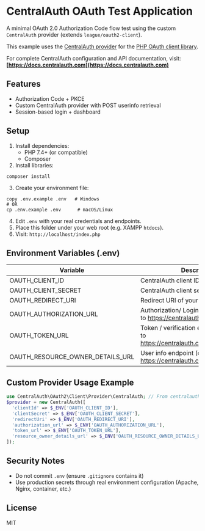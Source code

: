 # CentralAuth OAuth Test Application

A minimal OAuth 2.0 Authorization Code flow test using the custom `CentralAuth` provider (extends `league/oauth2-client`).

This example uses the [CentralAuth provider](https://github.com/CentralAuth/CentralAuth-PHP-library) for the [PHP OAuth client library](https://github.com/thephpleague/oauth2-client).

For complete CentralAuth configuration and API documentation, visit: **[https://docs.centralauth.com](https://docs.centralauth.com)**

## Features
- Authorization Code + PKCE
- Custom CentralAuth provider with POST userinfo retrieval
- Session-based login + dashboard

## Setup
1. Install dependencies:
   - PHP 7.4+ (or compatible)
   - Composer
2. Install libraries:
```
composer install
```
3. Create your environment file:
```
copy .env.example .env   # Windows
# OR
cp .env.example .env      # macOS/Linux
```
4. Edit `.env` with your real credentials and endpoints.
5. Place this folder under your web root (e.g. XAMPP `htdocs`).
6. Visit: `http://localhost/index.php`

## Environment Variables (.env)
| Variable                         | Description                                                                       |
| -------------------------------- | --------------------------------------------------------------------------------- |
| OAUTH_CLIENT_ID                  | CentralAuth client ID                                                             |
| OAUTH_CLIENT_SECRET              | CentralAuth client secret                                                         |
| OAUTH_REDIRECT_URI               | Redirect URI of your application                                                  |
| OAUTH_AUTHORIZATION_URL          | Authorization/ Login endpoint (defaults to https://centralauth.com/login)         |
| OAUTH_TOKEN_URL                  | Token / verification endpoint (defaults to https://centralauth.com/api/v1/verify) |
| OAUTH_RESOURCE_OWNER_DETAILS_URL | User info endpoint (defaults to https://centralauth.com/api/v1/userinfo)          |

## Custom Provider Usage Example
```php
use CentralAuth\OAuth2\Client\Provider\CentralAuth; // From centralauth/oauth2-centralauth package
$provider = new CentralAuth([
  'clientId' => $_ENV['OAUTH_CLIENT_ID'],
  'clientSecret' => $_ENV['OAUTH_CLIENT_SECRET'],
  'redirectUri' => $_ENV['OAUTH_REDIRECT_URI'],
  'authorization_url' => $_ENV['OAUTH_AUTHORIZATION_URL'],
  'token_url' => $_ENV['OAUTH_TOKEN_URL'],
  'resource_owner_details_url' => $_ENV['OAUTH_RESOURCE_OWNER_DETAILS_URL']
]);
```

## Security Notes
- Do not commit `.env` (ensure `.gitignore` contains it)
- Use production secrets through real environment configuration (Apache, Nginx, container, etc.)

## License
MIT
